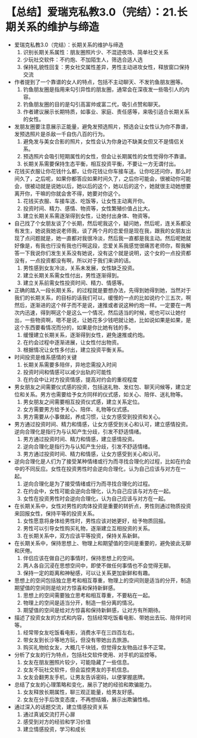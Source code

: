# 【总结】爱瑞克私教3.0（完结）：21.长期关系的维护与缔造

-   爱瑞克私教3.0（完结）：长期关系的维护与缔造
    1.  识别长期关系属性：朋友圈照片少、不混迹夜场、简单社交关系
    2.  少玩社交软件：不约炮、不加陌生人，筛选合适人选
    3.  保持礼貌性回复：男女社交属性差异，男性主动进攻女性，释放窗口保持交流
-   作者提到了一个靠谱的女人的特点，包括不主动聊天、不发钓鱼朋友圈等。
    1.  钓鱼朋友圈是指用来勾引异性的朋友圈，通常会在深夜发一些吸引人的内容。
    2.  钓鱼朋友圈的目的是勾引高富帅或富二代，吸引点赞和聊天。
    3.  作者建议展示长期特质，如事业、家庭、责任感等，来吸引适合长期关系的女性。
-   发朋友圈要注意展示正能量，避免发预选照片，预选会让女性认为你不靠谱，发预选照片是杀敌一千自伤八百的行为。
    1.  避免发与美女合影的照片，女性会认为你身边不缺美女但又不是情侣关系。
    2.  预选照片会吸引短期属性的女性，但会让长期属性的女性觉得你不靠谱。
    3.  长期关系需要保持生态平衡，相互投资平衡，不要让一方无谓付出。
-   花钱买衣服让你花钱什么都，让你花钱让你车接车送。让你吃还问你，那么时间久了，之后呢，如果你都答应如果时间久了，之后你可能会，很被动你可能会，很被动就是说她以后，她以后的这个，她以后的这个，她就很主动她想要离开你，干嘛的你就会舍不得，她要对你这个。
    1.  花钱买衣服、车接车送、吃饭等，让女性主动离开你。
    2.  投资时间、精力、感情、物资等，女性繁殖价值占比大。
    3.  建立长期关系需逐渐得到女性，让她付出身体、物资等。
-   自己找了个女朋友谈了个长期，然后呢我这个，疑问她，然后呢，连关系都没有发生，她说我她说老师我，谈了两个月的恋爱但是现在我，跟我的女朋友出现了点问题就是，她一直都对我很冷淡，然后我一直都是我主动。然后呢她就好像是，有我也行没有我也行啊这段，恋爱关系我感觉很痛苦老师你，帮我解答一下我说你们发生关系没有她说，没有这个就是说明，这个女的一点投资都没有，一点投资都没有啊，所以对于我们来讲的话。
    1.  男性感到女友冷淡，关系未发展，女性缺乏投资。
    2.  建立长期关系需女性付出，男性逐渐得到。
    3.  建立关系前需女性投资时间、精力、情感等。
-   正确的踏入一段长期关系，的过程就是要想办法，先得到她得到她，当然对于我们的长期关系，的目标的话我们可以，缓慢的一点的比如说约个三五次，啊然后，逐渐进的这个样子而不是说，速推或者说这种约炮一样。一定要在一两次内迅速，得到啊这个是这么一个情况，然后适当的时候，呢也可以让她付出，一些物资啊，嗯不是说，让她花多少钱吧就让她，比如说如果是如果，是这个东西要看情况而分的，如果是你比她有钱的多。
    1.  缓慢建立长期关系，逐渐得到女性，避免速推或约炮。
    2.  在约会过程中逐渐进展，让女性付出物资。
    3.  根据情况让女性多付出，建立投资平衡关系。
-   时间投资是维系感情的关键
    1.  长期关系需要多陪伴，异地恋需投入时间
    2.  投资时间和情感可以减少出轨的可能性
    3.  在约会中让对方投资情感，提高对约会的重视程度
-   男女朋友之间需要仪式感的投资，包括送礼物、发红包、聊天问候等，建立定位和关系。男方也需要给予女方同样的仪式感，如关心、陪伴、送礼物等。
    1.  男女朋友之间需要相互投资仪式感，建立关系定位。
    2.  女方需要男方给予关心、陪伴、礼物等仪式感。
    3.  男方需要从小事做起，养成习惯，让女方感受到投资和关心。
-   男方通过投资时间、精力和情感，让女方感受到关心和认可，建立感情投资。逆向合理化是指行为与认知产生分歧，引发不舒适情绪。
    1.  男方通过投资时间、精力和情感，建立感情投资。
    2.  逆向合理化是指行为与认知产生分歧，引发不舒适情绪。
    3.  男方通过投资时间、精力和情感，让女方感受到关心和认可。
-   逆向合理化是人们为了接受某种情绪或行为而寻找合理化的过程，比如在约会中的不同反应。女性在投资男性时会逆向合理化，认为自己应该与对方在一起。
    1.  逆向合理化是为了接受情绪或行为而寻找合理化的过程。
    2.  在约会中，女性可能会逆向合理化，认为自己应该与对方在一起。
    3.  女性在投资男性时会逆向合理化，认为自己应该与对方在一起。
-   在长期关系中，女性对男性的肉体投资是重要的转折点，男性则通过物质投资来回报女性，保持平等的投资关系。
    1.  女性愿意将身体给男性时，男性应该对她更好，给予物质回报。
    2.  男性可以引导女性购买礼物，逐渐建立互相投资的关系。
    3.  在长期关系中，双方应该平等投资，保持关系新鲜。
-   在长期关系中，保持思想上、物理上和期望值的空间是重要的，避免彼此无聊和厌倦。
    1.  伴侣应该在做自己的事情时，保持思想上的空间。
    2.  两人各自沉浸在思想空间中，即使不做任何事情也不会觉得无聊。
    3.  保持一定的距离和神秘感，可以让关系更加新鲜和有趣。
-   思想上的空间包括独立思考和相互尊重，物理上的空间则是适当的分开，制造期望值的空间则是给对方惊喜和保持新鲜感。
    1.  思想上的空间需要独立思考和相互尊重，不要粘在一起。
    2.  物理上的空间是适当分开，制造一些分离的情况。
    3.  期望值的空间是给对方惊喜和保持新鲜感，让对方有所期待。
-   描述了投资女友的方式和内容，包括经常吃饭看电影、带她出去玩、陪伴时间等。
    1.  经常带女友吃饭看电影，消费水平在三四百左右。
    2.  带女友到长沙等地方玩，但没有带她出去旅游。
    3.  购买礼物给女友，大概几千块钱，但觉得女友物品过多不正常。
-   分析了女友的行为特点，包括社交软件使用、对手机的监控等。
    1.  女友在朋友圈照片较少，可能隐藏了一些信息。
    2.  女友不玩社交软件，但会监控男友的手机信息。
    3.  女友会翻男友手机，让男友告诉密码，以便掌握底牌。
-   总结了女友的心理策略和变化，展示了她的经验和欺骗能力。
    1.  女友释放长期属性，聊三观正能量，给男友好感。
    2.  女友在分手后改变态度，不再想结婚，展示出欺骗性格。
-   通过深入的话题交流，建立情感投资关系
    1.  通过真诚交流打开心扉
    2.  感受到对方的经验和学习价值
    3.  建立情感投资，学习和成长